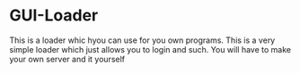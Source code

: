 # GUI-Loader
This is a loader whic hyou can use for you own programs. This is a very simple loader which just allows you to login and such. You will have to make your own server and it yourself
